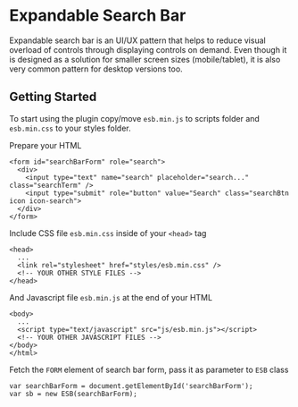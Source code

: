 # Expandable Search Bar

Expandable search bar is an UI/UX pattern that helps to reduce visual overload of controls through displaying controls on demand. Even though it is designed as a solution for smaller screen sizes (mobile/tablet), it is also very common pattern for desktop versions too. 


## Getting Started

To start using the plugin copy/move `esb.min.js` to scripts folder and `esb.min.css` to your styles folder.

Prepare your HTML

```
<form id="searchBarForm" role="search">
  <div>
    <input type="text" name="search" placeholder="search..." class="searchTerm" />
    <input type="submit" role="button" value="Search" class="searchBtn icon icon-search">
  </div>
</form>
```

Include CSS file `esb.min.css` inside of your `<head>` tag 

```
<head>
  ...
  <link rel="stylesheet" href="styles/esb.min.css" />
  <!-- YOUR OTHER STYLE FILES -->
</head>
```

And Javascript file `esb.min.js` at the end of your HTML 

```
<body>
  ...
  <script type="text/javascript" src="js/esb.min.js"></script>
  <!-- YOUR OTHER JAVASCRIPT FILES -->
</body>
</html>
```

Fetch the `FORM` element of search bar form, pass it as parameter to `ESB` class

```
var searchBarForm = document.getElementById('searchBarForm');
var sb = new ESB(searchBarForm);

```

<!-- Introduction - Summary - Installation - Downloads - FAQ - API explorer - Getting Started - Examples - Contributors -->



